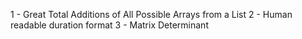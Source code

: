 1 - Great Total Additions of All Possible Arrays from a List
2 - Human readable duration format
3 - Matrix Determinant
